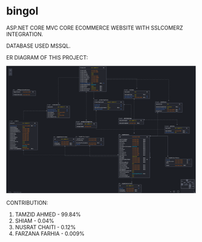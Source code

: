 # bingol
ASP.NET CORE MVC CORE ECOMMERCE WEBSITE WITH SSLCOMERZ INTEGRATION. 


DATABASE USED MSSQL.

ER DIAGRAM OF THIS PROJECT:


![ER DIAGRAM](https://github.com/tamzid958/bingol/blob/master/wwwroot/diagram/er%20diagram.png)



CONTRIBUTION:
1) TAMZID AHMED - 99.84%
2) SHIAM - 0.04%
3) NUSRAT CHAITI - 0.12%
4) FARZANA FARHIA - 0.009%
